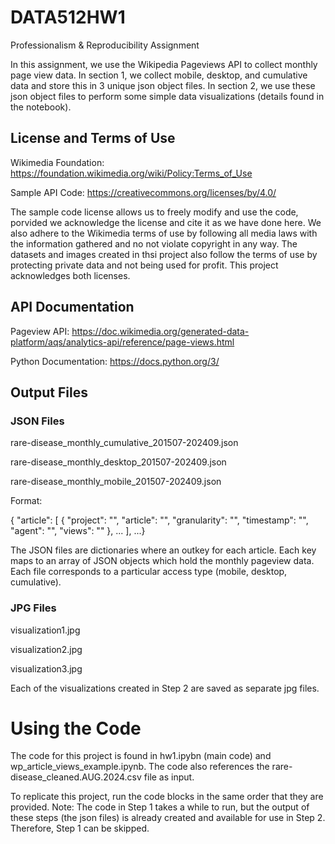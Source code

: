 # DATA512HW1
Professionalism &amp; Reproducibility Assignment

In this assignment, we use the Wikipedia Pageviews API to collect monthly page view data. In section 1, we collect mobile, desktop, and cumulative data and store this in 3 unique json object files. In section 2, we use these json object files to perform some simple data visualizations (details found in the notebook).

## License and Terms of Use
Wikimedia Foundation: https://foundation.wikimedia.org/wiki/Policy:Terms_of_Use

Sample API Code: https://creativecommons.org/licenses/by/4.0/

The sample code license allows us to freely modify and use the code, porvided we acknowledge the license and cite it as we have done here. We also adhere to the Wikimedia terms of use by following all media laws with the information gathered and no not violate copyright in any way. The datasets and images created in thsi project also follow the terms of use by protecting private data and not being used for profit. This project acknowledges both licenses.

## API Documentation
Pageview API: https://doc.wikimedia.org/generated-data-platform/aqs/analytics-api/reference/page-views.html

Python Documentation: https://docs.python.org/3/

## Output Files

### JSON Files
rare-disease_monthly_cumulative_201507-202409.json

rare-disease_monthly_desktop_201507-202409.json

rare-disease_monthly_mobile_201507-202409.json

Format:

{  "article": [    {   "project": "",  "article": "",            "granularity": "",            "timestamp": "",            "agent": "",            "views": ""          },         ...      ], ...}

The JSON files are dictionaries where an outkey for each article. Each key maps to an array of JSON objects which hold the monthly pageview data. Each file corresponds to a particular access type (mobile, desktop, cumulative).

### JPG Files
visualization1.jpg

visualization2.jpg

visualization3.jpg

Each of the visualizations created in Step 2 are saved as separate jpg files.

# Using the Code
The code for this project is found in hw1.ipybn (main code) and wp_article_views_example.ipynb. The code also references the rare-disease_cleaned.AUG.2024.csv file as input.

To replicate this project, run the code blocks in the same order that they are provided. Note: The code in Step 1 takes a while to run, but the output of these steps (the json files) is already created and available for use in Step 2. Therefore, Step 1 can be skipped.
